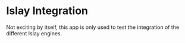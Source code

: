 # Islay Integration

Not exciting by itself, this app is only used to test the integration of the different Islay engines.
